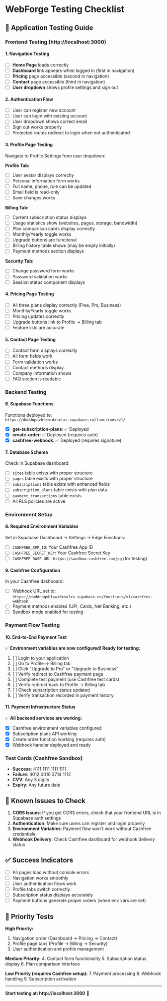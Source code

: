 # WebForge Testing Checklist

## 🧪 **Application Testing Guide**

### **Frontend Testing (http://localhost:3000)**

#### **1. Navigation Testing**
- [ ] **Home Page** loads correctly
- [ ] **Dashboard** link appears when logged in (first in navigation)
- [ ] **Pricing** page accessible (second in navigation)
- [ ] **Contact** page accessible (third in navigation)
- [ ] **User dropdown** shows profile settings and sign out

#### **2. Authentication Flow**
- [ ] User can register new account
- [ ] User can login with existing account
- [ ] User dropdown shows correct email
- [ ] Sign out works properly
- [ ] Protected routes redirect to login when not authenticated

#### **3. Profile Page Testing**
Navigate to Profile Settings from user dropdown:

**Profile Tab:**
- [ ] User avatar displays correctly
- [ ] Personal information form works
- [ ] Full name, phone, role can be updated
- [ ] Email field is read-only
- [ ] Save changes works

**Billing Tab:**
- [ ] Current subscription status displays
- [ ] Usage statistics show (websites, pages, storage, bandwidth)
- [ ] Plan comparison cards display correctly
- [ ] Monthly/Yearly toggle works
- [ ] Upgrade buttons are functional
- [ ] Billing history table shows (may be empty initially)
- [ ] Payment methods section displays

**Security Tab:**
- [ ] Change password form works
- [ ] Password validation works
- [ ] Session status component displays

#### **4. Pricing Page Testing**
- [ ] All three plans display correctly (Free, Pro, Business)
- [ ] Monthly/Yearly toggle works
- [ ] Pricing updates correctly
- [ ] Upgrade buttons link to Profile → Billing tab
- [ ] Feature lists are accurate

#### **5. Contact Page Testing**
- [ ] Contact form displays correctly
- [ ] All form fields work
- [ ] Form validation works
- [ ] Contact methods display
- [ ] Company information shows
- [ ] FAQ section is readable

### **Backend Testing**

#### **6. Supabase Functions**
Functions deployed to: `https://dwddnpqvbfzwidxsxlxs.supabase.co/functions/v1/`

- [x] **get-subscription-plans**: ✅ Deployed
- [x] **create-order**: ✅ Deployed (requires auth)
- [x] **cashfree-webhook**: ✅ Deployed (requires signature)

#### **7. Database Schema**
Check in Supabase dashboard:
- [ ] `sites` table exists with proper structure
- [ ] `pages` table exists with proper structure
- [ ] `subscriptions` table exists with enhanced fields
- [ ] `subscription_plans` table exists with plan data
- [ ] `payment_transactions` table exists
- [ ] All RLS policies are active

### **Environment Setup**

#### **8. Required Environment Variables**
Set in Supabase Dashboard → Settings → Edge Functions:

- [ ] `CASHFREE_APP_ID`: Your Cashfree App ID
- [ ] `CASHFREE_SECRET_KEY`: Your Cashfree Secret Key
- [ ] `CASHFREE_BASE_URL`: `https://sandbox.cashfree.com/pg` (for testing)

#### **9. Cashfree Configuration**
In your Cashfree dashboard:
- [ ] Webhook URL set to: `https://dwddnpqvbfzwidxsxlxs.supabase.co/functions/v1/cashfree-webhook`
- [ ] Payment methods enabled (UPI, Cards, Net Banking, etc.)
- [ ] Sandbox mode enabled for testing

### **Payment Flow Testing**

#### **10. End-to-End Payment Test**
✅ **Environment variables are now configured! Ready for testing:**

1. [ ] Login to your application
2. [ ] Go to Profile → Billing tab
3. [ ] Click "Upgrade to Pro" or "Upgrade to Business"
4. [ ] Verify redirect to Cashfree payment page
5. [ ] Complete test payment (use Cashfree test cards)
6. [ ] Verify redirect back to Profile → Billing tab
7. [ ] Check subscription status updated
8. [ ] Verify transaction recorded in payment history

#### **11. Payment Infrastructure Status**
✅ **All backend services are working:**
- [x] Cashfree environment variables configured
- [x] Subscription plans API working
- [x] Create order function working (requires auth)
- [x] Webhook handler deployed and ready

### **Test Cards (Cashfree Sandbox)**
- **Success**: 4111 1111 1111 1111
- **Failure**: 4012 0010 3714 1112
- **CVV**: Any 3 digits
- **Expiry**: Any future date

## 🚨 **Known Issues to Check**

1. **CORS Issues**: If you get CORS errors, check that your frontend URL is in Supabase auth settings
2. **Authentication**: Make sure users can register and login properly
3. **Environment Variables**: Payment flow won't work without Cashfree credentials
4. **Webhook Delivery**: Check Cashfree dashboard for webhook delivery status

## ✅ **Success Indicators**

- [ ] All pages load without console errors
- [ ] Navigation works smoothly
- [ ] User authentication flows work
- [ ] Profile tabs switch correctly
- [ ] Subscription status displays accurately
- [ ] Payment buttons generate proper orders (when env vars are set)

## 🎯 **Priority Tests**

**High Priority:**
1. Navigation order (Dashboard → Pricing → Contact)
2. Profile page tabs (Profile → Billing → Security)
3. User authentication and profile management

**Medium Priority:**
4. Contact form functionality
5. Subscription status display
6. Plan comparison interface

**Low Priority (requires Cashfree setup):**
7. Payment processing
8. Webhook handling
9. Subscription activation

---

**Start testing at: http://localhost:3000** 🚀
